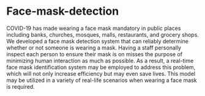 # Face-mask-detection
COVID-19 has made wearing a face mask mandatory in public places including banks, churches, mosques, malls, restaurants, and grocery shops. We developed a face mask detection system that can reliably determine whether or not someone is wearing a mask. Having a staff personally inspect each person to ensure their mask is on misses the purpose of minimizing human interaction as much as possible. As a result, a real-time face mask identification system may be employed to address this problem, which will not only increase efficiency but may even save lives. This model may be utilized in a variety of real-life scenarios when wearing a face mask is required.
